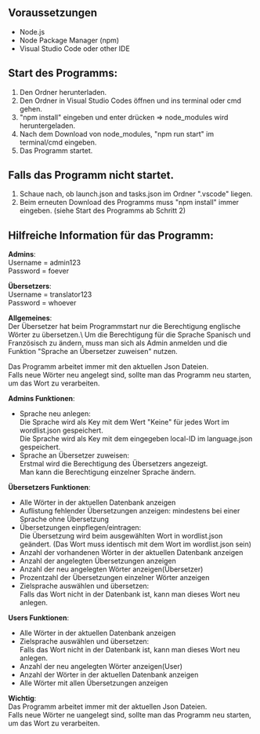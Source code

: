 ## Voraussetzungen 

- Node.js
- Node Package Manager (npm)
- Visual Studio Code oder other IDE

## Start des Programms:

1. Den Ordner herunterladen.
2. Den Ordner in Visual Studio Codes öffnen und ins terminal oder cmd gehen.
3. "npm install" eingeben und enter drücken => node_modules wird heruntergeladen.
4. Nach dem Download von node_modules, "npm run start" im terminal/cmd eingeben.
5. Das Programm startet.

## Falls das Programm nicht startet.

1. Schaue nach, ob launch.json and tasks.json im Ordner ".vscode" liegen.
2. Beim erneuten Download des Programms muss "npm install" immer eingeben. (siehe Start des Programms ab Schritt 2)

## Hilfreiche Information für das Programm:

**Admins**:\
Username = admin123\
Password = foever  

**Übersetzers**:\
Username = translator123\
Password = whoever

**Allgemeines**:\
Der Übersetzer hat beim Programmstart nur die Berechtigung englische Wörter zu übersetzen.\ 
Um die Berechtigung für die Sprache Spanisch und Französisch zu ändern, muss man sich als Admin anmelden und die Funktion "Sprache an Übersetzer zuweisen" nutzen.<br/>

Das Programm arbeitet immer mit den aktuellen Json Dateien.\
Falls neue Wörter neu angelegt sind, sollte man das Programm neu starten, um das Wort zu verarbeiten.


**Admins Funktionen**:
  - Sprache neu anlegen:<br/>
    Die Sprache wird als Key mit dem Wert "Keine" für jedes Wort im wordlist.json gespeichert.\
    Die Sprache wird als Key mit dem eingegeben local-ID im language.json gespeichert.
  - Sprache an Übersetzer zuweisen:<br/>
    Erstmal wird die Berechtigung des Übersetzers angezeigt.\
    Man kann die Berechtigung einzelner Sprache ändern.

**Übersetzers Funktionen**:
  - Alle Wörter in der aktuellen Datenbank anzeigen
  - Auflistung fehlender Übersetzungen anzeigen: mindestens bei einer Sprache ohne Übersetzung
  - Übersetzungen einpflegen/eintragen:<br/> Die Übersetzung wird beim ausgewählten Wort in wordlist.json geändert. (Das Wort muss identisch mit dem Wort im wordlist.json sein)
  - Anzahl der vorhandenen Wörter in der aktuellen Datenbank anzeigen
  - Anzahl der angelegten Übersetzungen anzeigen
  - Anzahl der neu angelegten Wörter anzeigen(Übersetzer)
  - Prozentzahl der Übersetzungen einzelner Wörter anzeigen
  - Zielsprache auswählen und übersetzen:<br/> 
    Falls das Wort nicht in der Datenbank ist, kann man dieses Wort neu anlegen.

**Users Funktionen**:

  - Alle Wörter in der aktuellen Datenbank anzeigen
  - Zielsprache auswählen und übersetzen:<br/> 
    Falls das Wort nicht in der Datenbank ist, kann man dieses Wort neu anlegen.
  - Anzahl der neu angelegten Wörter anzeigen(User)
  - Anzahl der Wörter in der aktuellen Datenbank anzeigen
  - Alle Wörter mit allen Übersetzungen anzeigen

**Wichtig**:\
Das Programm arbeitet immer mit der aktuellen Json Dateien.\
Falls neue Wörter ne uangelegt sind, sollte man das Programm neu starten, um das Wort zu verarbeiten.
